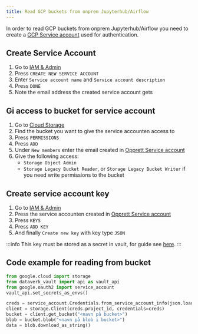```yaml
---
title: Read GCP buckets from onprem Jupyterhub/Airflow
---
```


In order to read GCP buckets from onprem Jupyterhub/Airflow you need to create a 
[GCP Service account](https://cloud.google.com/iam/docs/service-accounts) used for authentication. 

## Create Service Account

1. Go to [IAM & Admin](https://console.cloud.google.com/iam-admin/serviceaccounts)
2. Press `CREATE NEW SERVICE ACCOUNT`
3. Enter `Service account name` and `Service account description`
4. Press `DONE`
5. Note the email address the created service account gets

## Gi access to bucket for service account
1. Go to [Cloud Storage](https://console.cloud.google.com/storage/browser)
2. Find the bucket you want to give the service accounten access to
3. Press `PERMISSIONS`
4. Press `ADD`
5. Under `New members` enter the email created in [Opprett Service account](#opprett-service-account)
6. Give the following access:
    - `Storage Object Admin`
    - `Storage Legacy Bucket Reader`, or `Storage Legacy Bucket Writer` if you need write permissions to the bucket

## Create service account key
1. Go to [IAM & Admin](https://console.cloud.google.com/iam-admin/serviceaccounts) 
2. Press the service accounten created in [Opprett Service account](#opprett-service-account)
3. Press `KEYS`
4. Press `ADD KEY`
5. And finally `Create new key` with key type `JSON`

:::info
This key must be stored as a secret in vault, for guide see [here](../vault.md).
:::

## Code example for reading from bucket
````python
from google.cloud import storage
from dataverk_vault import api as vault_api
from google.oauth2 import service_account
vault_api.set_secrets_as_envs()

creds = service_account.Credentials.from_service_account_info(json.loads(os.environ["<navnet du ga hemmeligheten i vault>"]))
client = storage.Client(creds.project_id, credentials=creds)
bucket = client.get_bucket("<navn på bucket>")
blob = bucket.blob("<navn på blob i bucket>")
data = blob.download_as_string()
````
